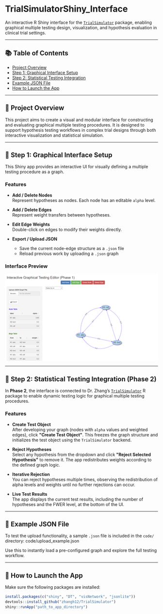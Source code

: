 # TrialSimulatorShiny_Interface

An interactive R Shiny interface for the [`TrialSimulator`](https://github.com/zhangh12/TrialSimulator) package, enabling graphical multiple testing design, visualization, and hypothesis evaluation in clinical trial settings.

---

## 📚 Table of Contents

- [Project Overview](#project-overview)
- [Step 1: Graphical Interface Setup](#step-1-graphical-interface-setup)
- [Step 2: Statistical Testing Integration](#step-2-statistical-testing-integration-phase-2)
- [Example JSON File](#example-json-file)
- [How to Launch the App](#how-to-launch-the-app)

---

## 📍 Project Overview

This project aims to create a visual and modular interface for constructing and evaluating graphical multiple testing procedures. It is designed to support hypothesis testing workflows in complex trial designs through both interactive visualization and statistical simulation.

---

## 🔧 Step 1: Graphical Interface Setup

This Shiny app provides an interactive UI for visually defining a multiple testing procedure as a graph.

### Features

- **Add / Delete Nodes**  
  Represent hypotheses as nodes. Each node has an editable `alpha` level.

- **Add / Delete Edges**  
  Represent weight transfers between hypotheses.

- **Edit Edge Weights**  
  Double-click on edges to modify their weights directly.

- **Export / Upload JSON**  
  - Save the current node-edge structure as a `.json` file  
  - Reload previous work by uploading a `.json` graph

### Interface Preview

![Step 1 Graph Editor UI](images/step1_interface_screenshot.png)

---

## 🧪 Step 2: Statistical Testing Integration (Phase 2)

In **Phase 2**, the interface is connected to Dr. Zhang’s [`TrialSimulator`](https://github.com/zhangh12/TrialSimulator) R package to enable dynamic testing logic for graphical multiple testing procedures.

### Features

- **Create Test Object**  
  After developing your graph (nodes with `alpha` values and weighted edges), click **"Create Test Object"**. This freezes the graph structure and initializes the test object using the `TrialSimulator` backend.

- **Reject Hypotheses**  
  Select any hypothesis from the dropdown and click **"Reject Selected Hypothesis"** to remove it. The app redistributes weights according to the defined graph logic.

- **Iterative Rejection**  
  You can reject hypotheses multiple times, observing the redistribution of alpha levels and weights until no further rejections can occur.

- **Live Test Results**  
  The app displays the current test results, including the number of hypotheses and the FWER level, at the bottom of the UI.

---

## 📁 Example JSON File

To test the upload functionality, a sample `.json` file is included in the `code/` directory: code/upload_example.json


Use this to instantly load a pre-configured graph and explore the full testing workflow.

---

## 🚀 How to Launch the App

Make sure the following packages are installed:

```r
install.packages(c("shiny", "DT", "visNetwork", "jsonlite"))
devtools::install_github("zhangh12/TrialSimulator")
shiny::runApp("path_to_app_directory")


